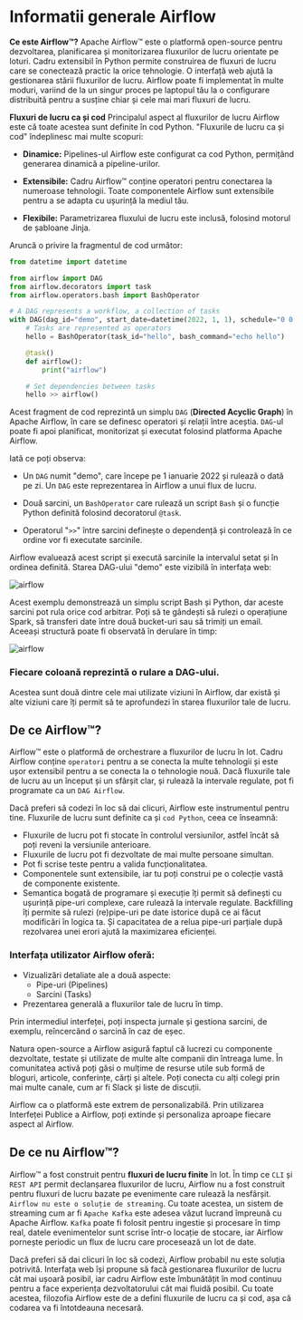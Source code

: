 # Informatii generale Airflow

**Ce este Airflow™?**
Apache Airflow™ este o platformă open-source pentru dezvoltarea, planificarea și monitorizarea fluxurilor de lucru orientate pe loturi. Cadru extensibil în Python permite construirea de fluxuri de lucru care se conectează practic la orice tehnologie. O interfață web ajută la gestionarea stării fluxurilor de lucru. Airflow poate fi implementat în multe moduri, variind de la un singur proces pe laptopul tău la o configurare distribuită pentru a susține chiar și cele mai mari fluxuri de lucru.

**Fluxuri de lucru ca și cod**
Principalul aspect al fluxurilor de lucru Airflow este că toate acestea sunt definite în cod Python. "Fluxurile de lucru ca și cod" îndeplinesc mai multe scopuri:

- **Dinamice:** Pipelines-ul Airflow este configurat ca cod Python, permițând generarea dinamică a pipeline-urilor.
  
- **Extensibile:** Cadru Airflow™ conține operatori pentru conectarea la numeroase tehnologii. Toate componentele Airflow sunt extensibile pentru a se adapta cu ușurință la mediul tău.

- **Flexibile:** Parametrizarea fluxului de lucru este inclusă, folosind motorul de șabloane Jinja.

Aruncă o privire la fragmentul de cod următor:
```python
from datetime import datetime

from airflow import DAG
from airflow.decorators import task
from airflow.operators.bash import BashOperator

# A DAG represents a workflow, a collection of tasks
with DAG(dag_id="demo", start_date=datetime(2022, 1, 1), schedule="0 0 * * *") as dag:
    # Tasks are represented as operators
    hello = BashOperator(task_id="hello", bash_command="echo hello")

    @task()
    def airflow():
        print("airflow")

    # Set dependencies between tasks
    hello >> airflow()
```

Acest fragment de cod reprezintă un simplu `DAG` (**Directed Acyclic Graph**) în Apache Airflow, în care se definesc operatori și relații între aceștia. `DAG`-ul poate fi apoi planificat, monitorizat și executat folosind platforma Apache Airflow.

Iată ce poți observa:

- Un `DAG` numit "demo", care începe pe 1 ianuarie 2022 și rulează o dată pe zi. Un `DAG` este reprezentarea în Airflow a unui flux de lucru.

- Două sarcini, un `BashOperator` care rulează un script `Bash` și o funcție Python definită folosind decoratorul `@task`.

- Operatorul "`>>`" între sarcini definește o dependență și controlează în ce ordine vor fi executate sarcinile.

Airflow evaluează acest script și execută sarcinile la intervalul setat și în ordinea definită. Starea DAG-ului "demo" este vizibilă în interfața web:

![airflow](https://airflow.apache.org/docs/apache-airflow/stable/_images/demo_graph_view.png)

Acest exemplu demonstrează un simplu script Bash și Python, dar aceste sarcini pot rula orice cod arbitrar. Poți să te gândești să rulezi o operațiune Spark, să transferi date între două bucket-uri sau să trimiți un email. Aceeași structură poate fi observată în derulare în timp:

![airflow](https://airflow.apache.org/docs/apache-airflow/stable/_images/demo_grid_view.png)

### Fiecare coloană reprezintă o rulare a DAG-ului.
Acestea sunt două dintre cele mai utilizate viziuni în Airflow, dar există și alte viziuni care îți permit să te aprofundezi în starea fluxurilor tale de lucru.

## De ce Airflow™?
Airflow™ este o platformă de orchestrare a fluxurilor de lucru în lot. Cadru Airflow conține `operatori` pentru a se conecta la multe tehnologii și este ușor extensibil pentru a se conecta la o tehnologie nouă. Dacă fluxurile tale de lucru au un început și un sfârșit clar, și rulează la intervale regulate, pot fi programate ca un `DAG Airflow`.

Dacă preferi să codezi în loc să dai clicuri, Airflow este instrumentul pentru tine. Fluxurile de lucru sunt definite ca și `cod Python`, ceea ce înseamnă:

- Fluxurile de lucru pot fi stocate în controlul versiunilor, astfel încât să poți reveni la versiunile anterioare.
- Fluxurile de lucru pot fi dezvoltate de mai multe persoane simultan.
- Pot fi scrise teste pentru a valida funcționalitatea.
- Componentele sunt extensibile, iar tu poți construi pe o colecție vastă de componente existente.
- Semantica bogată de programare și execuție îți permit să definești cu ușurință pipe-uri complexe, care rulează la intervale regulate. Backfilling îți permite să rulezi (re)pipe-uri pe date istorice după ce ai făcut modificări în logica ta. Și capacitatea de a relua pipe-uri parțiale după rezolvarea unei erori ajută la maximizarea eficienței.

### Interfața utilizator Airflow oferă:

- Vizualizări detaliate ale a două aspecte:
  - Pipe-uri (Pipelines)
  - Sarcini (Tasks)
- Prezentarea generală a fluxurilor tale de lucru în timp.

Prin intermediul interfeței, poți inspecta jurnale și gestiona sarcini, de exemplu, reîncercând o sarcină în caz de eșec.

Natura open-source a Airflow asigură faptul că lucrezi cu componente dezvoltate, testate și utilizate de multe alte companii din întreaga lume. În comunitatea activă poți găsi o mulțime de resurse utile sub formă de bloguri, articole, conferințe, cărți și altele. Poți conecta cu alți colegi prin mai multe canale, cum ar fi Slack și liste de discuții.

Airflow ca o platformă este extrem de personalizabilă. Prin utilizarea Interfeței Publice a Airflow, poți extinde și personaliza aproape fiecare aspect al Airflow.

## De ce nu Airflow™?
Airflow™ a fost construit pentru **fluxuri de lucru finite** în lot. În timp ce `CLI` și `REST API` permit declanșarea fluxurilor de lucru, Airflow nu a fost construit pentru fluxuri de lucru bazate pe evenimente care rulează la nesfârșit. `Airflow nu este o soluție de streaming`. Cu toate acestea, un sistem de streaming cum ar fi `Apache Kafka` este adesea văzut lucrand împreună cu Apache Airflow. `Kafka` poate fi folosit pentru ingestie și procesare în timp real, datele evenimentelor sunt scrise într-o locație de stocare, iar Airflow pornește periodic un flux de lucru care procesează un lot de date.

Dacă preferi să dai clicuri în loc să codezi, Airflow probabil nu este soluția potrivită. Interfața web își propune să facă gestionarea fluxurilor de lucru cât mai ușoară posibil, iar cadru Airflow este îmbunătățit în mod continuu pentru a face experiența dezvoltatorului cât mai fluidă posibil. Cu toate acestea, filozofia Airflow este de a defini fluxurile de lucru ca și cod, așa că codarea va fi întotdeauna necesară.
